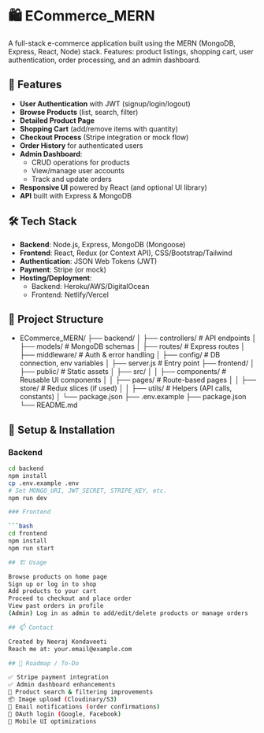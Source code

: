 # 🛍️ ECommerce_MERN

A full-stack e-commerce application built using the MERN (MongoDB, Express, React, Node) stack. Features: product listings, shopping cart, user authentication, order processing, and an admin dashboard.

## 🎯 Features

- **User Authentication** with JWT (signup/login/logout)
- **Browse Products** (list, search, filter)
- **Detailed Product Page**
- **Shopping Cart** (add/remove items with quantity)
- **Checkout Process** (Stripe integration or mock flow)
- **Order History** for authenticated users
- **Admin Dashboard**:
  - CRUD operations for products
  - View/manage user accounts
  - Track and update orders
- **Responsive UI** powered by React (and optional UI library)
- **API** built with Express & MongoDB

## 🛠️ Tech Stack

- **Backend**: Node.js, Express, MongoDB (Mongoose)
- **Frontend**: React, Redux (or Context API), CSS/Bootstrap/Tailwind
- **Authentication**: JSON Web Tokens (JWT)
- **Payment**: Stripe (or mock)
- **Hosting/Deployment**:
  - Backend: Heroku/AWS/DigitalOcean
  - Frontend: Netlify/Vercel

## 📂 Project Structure
- ECommerce_MERN/
├── backend/
│ ├── controllers/ # API endpoints
│ ├── models/ # MongoDB schemas
│ ├── routes/ # Express routes
│ ├── middleware/ # Auth & error handling
│ ├── config/ # DB connection, env variables
│ ├── server.js # Entry point
├── frontend/
│ ├── public/ # Static assets
│ ├── src/
│ │ ├── components/ # Reusable UI components
│ │ ├── pages/ # Route-based pages
│ │ ├── store/ # Redux slices (if used)
│ │ ├── utils/ # Helpers (API calls, constants)
│ └── package.json
├── .env.example
├── package.json
└── README.md

## 🔧 Setup & Installation

### Backend

```bash
cd backend
npm install
cp .env.example .env
# Set MONGO_URI, JWT_SECRET, STRIPE_KEY, etc.
npm run dev

### Frontend

```bash
cd frontend
npm install
npm run start

## 🏗 Usage

Browse products on home page
Sign up or log in to shop
Add products to your cart
Proceed to checkout and place order
View past orders in profile
(Admin) Log in as admin to add/edit/delete products or manage orders

## 📫 Contact

Created by Neeraj Kondaveeti
Reach me at: your.email@example.com

## 📌 Roadmap / To‑Do

✅ Stripe payment integration
✅ Admin dashboard enhancements
🔄 Product search & filtering improvements
📦 Image upload (Cloudinary/S3)
🧾 Email notifications (order confirmations)
🔐 OAuth login (Google, Facebook)
📱 Mobile UI optimizations






